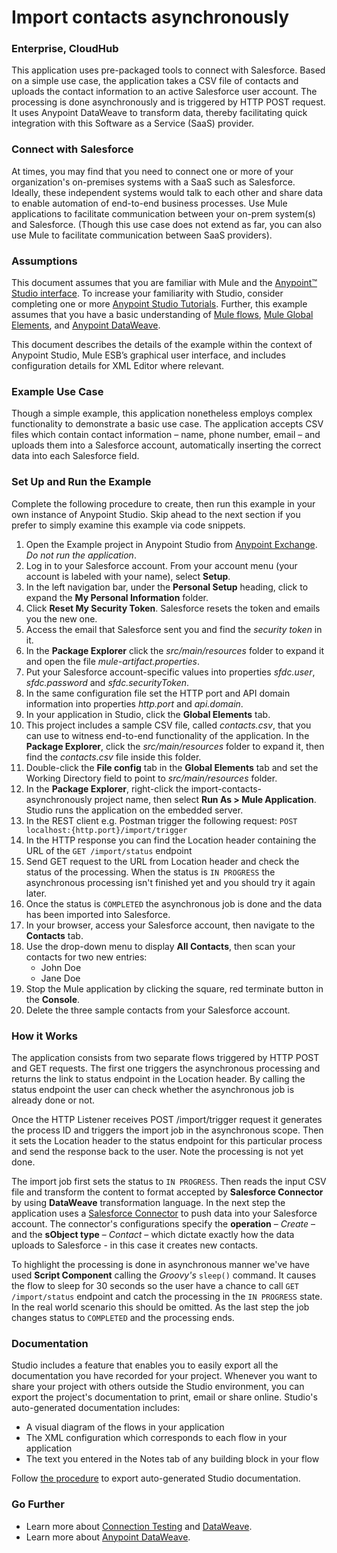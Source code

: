 # Import contacts asynchronously

### Enterprise, CloudHub ####

This application uses pre-packaged tools to connect with Salesforce. Based on a simple use case, the application takes a CSV file of contacts and uploads the contact information to an active Salesforce user account. The processing is done asynchronously and is triggered by HTTP POST request. It uses Anypoint DataWeave to transform data, thereby facilitating quick integration with this Software as a Service (SaaS) provider.

### Connect with Salesforce ###

At times, you may find that you need to connect one or more of your organization's on-premises systems with a SaaS such as Salesforce. Ideally, these independent systems would talk to each other and share data to enable automation of end-to-end business processes. Use Mule applications to facilitate communication between your on-prem system(s) and Salesforce. (Though this use case does not extend as far, you can also use Mule to facilitate communication between SaaS providers).

### Assumptions ###

This document assumes that you are familiar with Mule and the [Anypoint™ Studio interface](http://www.mulesoft.org/documentation/display/current/Anypoint+Studio+Essentials). To increase your familiarity with Studio, consider completing one or more [Anypoint Studio Tutorials](http://www.mulesoft.org/documentation/display/current/Basic+Studio+Tutorial). Further, this example assumes that you have a basic understanding of [Mule flows](http://www.mulesoft.org/documentation/display/current/Mule+Application+Architecture), [Mule Global Elements](http://www.mulesoft.org/documentation/display/current/Global+Elements), and [Anypoint DataWeave](https://developer.mulesoft.com/docs/display/current/DataWeave+Reference+Documentation).

This document describes the details of the example within the context of Anypoint Studio, Mule ESB’s graphical user interface, and includes configuration details for XML Editor where relevant. 

### Example Use Case ###

Though a simple example, this application nonetheless employs complex functionality to demonstrate a basic use case. The application accepts CSV files which contain contact information – name, phone number, email – and uploads them into a Salesforce account, automatically inserting the correct data into each Salesforce field. 

### Set Up and Run the Example ###

Complete the following procedure to create, then run this example in your own instance of Anypoint Studio. Skip ahead to the next section if you prefer to simply examine this example via code snippets.

1. Open the Example project in Anypoint Studio from [Anypoint Exchange](http://www.mulesoft.org/documentation/display/current/Anypoint+Exchange). *Do not run the application*.
1. Log in to your Salesforce account. From your account menu (your account is labeled with your name), select **Setup**.
1. In the left navigation bar, under the **Personal Setup** heading, click to expand the **My Personal Information** folder. 
1. Click **Reset My Security Token**. Salesforce resets the token and emails you the new one.
1. Access the email that Salesforce sent you and find the *security token* in it.
1. In the **Package Explorer** click the *src/main/resources* folder to expand it and open the file *mule-artifact.properties*. 
1. Put your Salesforce account-specific values into properties *sfdc.user*, *sfdc.password* and *sfdc.securityToken*.
1. In the same configuration file set the HTTP port and API domain information into properties *http.port* and *api.domain*.
1. In your application in Studio, click the **Global Elements** tab. 
1. This project includes a sample CSV file, called *contacts.csv*, that you can use to witness end-to-end functionality of the application. In the **Package Explorer**, click the *src/main/resources* folder to expand it, then find the *contacts.csv* file inside this folder.
1. Double-click the **File config** tab in the **Global Elements** tab and set the Working Directory field to point to *src/main/resources* folder.
1. In the **Package Explorer**, right-click the import-contacts-asynchronously project name, then select **Run As > Mule Application**. Studio runs the application on the embedded server.  
1. In the REST client e.g. Postman trigger the following request: ```POST localhost:{http.port}/import/trigger```
1. In the HTTP response you can find the Location header containing the URL of the ```GET /import/status``` endpoint
1. Send GET request to the URL from Location header and check the status of the processing. When the status is ```IN PROGRESS``` the asynchronous processing isn't finished yet and you should try it again later.
1. Once the status is ```COMPLETED``` the asynchronous job is done and the data has been imported into Salesforce.
1. In your browser, access your Salesforce account, then navigate to the **Contacts** tab.
1. Use the drop-down menu to display **All Contacts**, then scan your contacts for two new entries:  
	- John Doe
	- Jane Doe
1. Stop the Mule application by clicking the square, red terminate button in the **Console**.
1. Delete the three sample contacts from your Salesforce account.

### How it Works ###

The application consists from two separate flows triggered by HTTP POST and GET  requests. The first one triggers the asynchronous processing and returns the link to status endpoint in the Location header. By calling the status endpoint the user can check whether the asynchronous job is already done or not. 

Once the HTTP Listener receives POST /import/trigger request it generates the process ID and triggers the import job in the asynchronous scope. Then it sets the Location header to the status endpoint for this particular process and send the response back to the user. Note the processing is not yet done. 

The import job first sets the status to ```IN PROGRESS```. Then reads the input CSV file and transform the content to format accepted by **Salesforce Connector** by using **DataWeave** transformation language. In the next step the application uses a [Salesforce Connector](http://www.mulesoft.org/documentation/display/current/Salesforce+Connector) to push data into your Salesforce account. The connector's configurations specify the **operation** – *Create* – and the **sObject type** – *Contact* – which dictate exactly how the data uploads to Salesforce - in this case it creates new contacts. 

To highlight the processing is done in asynchronous manner we've have used **Script Component** calling the *Groovy's* ```sleep()``` command. It causes the flow to sleep for 30 seconds so the user have a chance to call ```GET /import/status``` endpoint and catch the processing in the ```IN PROGRESS``` state. In the real world scenario this should be omitted. As the last step the job changes status to ```COMPLETED``` and the processing ends.

### Documentation ###

Studio includes a feature that enables you to easily export all the documentation you have recorded for your project. Whenever you want to share your project with others outside the Studio environment, you can export the project's documentation to print, email or share online. Studio's auto-generated documentation includes:

- A visual diagram of the flows in your application
- The XML configuration which corresponds to each flow in your application
- The text you entered in the Notes tab of any building block in your flow

Follow [the procedure](http://www.mulesoft.org/documentation/display/current/Importing+and+Exporting+in+Studio#ImportingandExportinginStudio-ExportingStudioDocumentation) to export auto-generated Studio documentation.

### Go Further ###

- Learn more about [Connection Testing](http://www.mulesoft.org/documentation/display/current/Testing+Connections) and [DataWeave](http://www.mulesoft.org/documentation/display/current/DataWeave).
- Learn more about [Anypoint DataWeave](https://developer.mulesoft.com/docs/display/current/DataWeave+Reference+Documentation).
